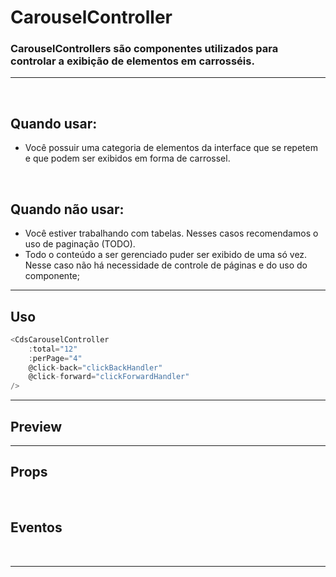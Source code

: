 # CarouselController

### CarouselControllers são componentes utilizados para controlar a exibição de elementos em carrosséis.
---
<br />

## Quando usar:
- Você possuir uma categoria de elementos da interface que se repetem e que podem ser exibidos em forma de carrossel.

<br />

## Quando não usar:
- Você estiver trabalhando com tabelas. Nesses casos recomendamos o uso de paginação (TODO).
- Todo o conteúdo a ser gerenciado puder ser exibido de uma só vez. Nesse caso não há necessidade de controle de páginas e do uso do componente;

---

## Uso

```js
<CdsCarouselController
	:total="12"
	:perPage="4"
	@click-back="clickBackHandler"
	@click-forward="clickForwardHandler"
/>
```

---

## Preview

<DemoContainer
	:component="CdsCarouselController"
	:events="cdsCarouselControllerEvents"
	:total="12"
	:perPage="4"
	propertyName="dados"
/>

---

## Props

<APITable
	name="CarouselController"
	section="props"
/>
<br />

## Eventos

<APITable
	name="CarouselController"
	section="events"
/>
<br />

---

<script setup>
import CdsCarouselController from '@/components/CarouselController.vue';

const cdsCarouselControllerEvents = [
	'click-back',
	'click-forward'
];
</script>
